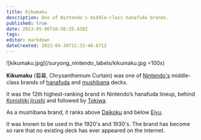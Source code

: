 ```yaml
---
title: Kikumaku
description: One of Nintendo's middle-class hanafuda brands.
published: true
date: 2023-05-06T16:56:25.438Z
tags: 
editor: markdown
dateCreated: 2023-04-30T12:33:40.671Z
---
```


![kikumaku.jpg](/suryong_nintendo_labels/kikumaku.jpg =100x)
 
**Kikumaku** (菊幕, Chrysanthemum Curtain) was one of [Nintendo's](/en/hanafuda/manufacturers/nintendo) middle-class brands of [hanafuda](/en/hanafuda) and [mushibana](/en/hanafuda/patterns/mushibana) decks.

It was the 12th highest-ranking brand in Nintendo’s hanafuda lineup, behind [Konishiki jirushi](/en/hanafuda/manufacturers/nintendo/konishiki) and followed by [Tokiwa](/en/hanafuda/manufacturers/nintendo/tokiwa).

As a mushibana brand, it ranks above [Daikoku](/en/hanafuda/manufacturers/nintendo/daikoku) and below [Eiyu](/en/hanafuda/manufacturers/nintendo/eiyu).

It was known to be used in the 1920's and 1930's. The brand has become so rare that no existing deck has ever appeared on the internet.